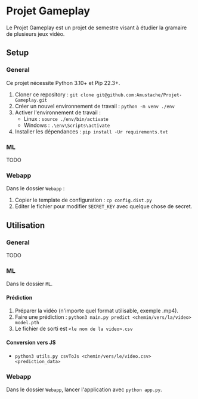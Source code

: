 # Projet Gameplay
Le Projet Gameplay est un projet de semestre visant à étudier la gramaire de plusieurs jeux vidéo.

## Setup
### General
Ce projet nécessite Python 3.10+ et Pip 22.3+.

1. Cloner ce repository : `git clone git@github.com:Amustache/Projet-Gameplay.git`
2. Créer un nouvel environnement de travail : `python -m venv ./env`
3. Activer l'environnement de travail :
   * Linux : `source ./env/bin/activate`
   * Windows : `.\env\Scripts\activate`
4. Installer les dépendances : `pip install -Ur requirements.txt`

### ML
TODO

### Webapp
Dans le dossier `Webapp` :

1. Copier le template de configuration : `cp config.dist.py`
2. Éditer le fichier pour modifier `SECRET_KEY` avec quelque chose de secret.

## Utilisation
### General
TODO

### ML
Dans le dossier `ML`.

#### Prédiction
1. Préparer la vidéo (n'importe quel format utilisable, exemple .mp4).
2. Faire une prédiction : `python3 main.py predict <chemin/vers/la/video> model.pth`
3. Le fichier de sorti est `<le nom de la video>.csv`

#### Conversion vers JS
* `python3 utils.py csvToJs <chemin/vers/le/video.csv> <prediction_data>`

### Webapp
Dans le dossier `Webapp`, lancer l'application avec `python app.py`.
